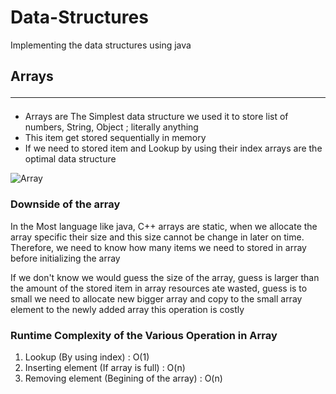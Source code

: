 # Data-Structures
Implementing the data structures using java

<h2>Arrays<hr></h2>
<p>
  <ul>
	<li>Arrays are The Simplest data structure we used it to store list of numbers, String, Object ; literally anything<br></li> 
  <li>This item get stored sequentially in memory<br></li>
  <li>If we need to stored item and Lookup by using their index arrays are the optimal data structure<br></li>
  </ul>
  <img src="https://media.geeksforgeeks.org/wp-content/cdn-uploads/gq/2015/05/Arrays.png" alt="Array">
  <h3>Downside of the array</h3>
  <p> In the Most language like java, C++ arrays are static, when we allocate the array specific their size and this size cannot be change in later on time. Therefore, we need to know how many items we need to stored in array before initializing the array</p> 
  <p>If we don't know we would guess the size of the array, guess is larger than the amount of the stored item in array resources ate wasted, guess is to small we need to allocate new bigger array and copy to the small array element to the newly added array this operation is costly</p>
  <h3>Runtime Complexity of the Various Operation in Array</h3>
  <ol>
  <li>Lookup (By using index) : O(1) </li>
  <li>Inserting element (If array is full) : O(n) </li>
  <li>Removing element (Begining of the array) : O(n)</li>
</ol>
</p>
